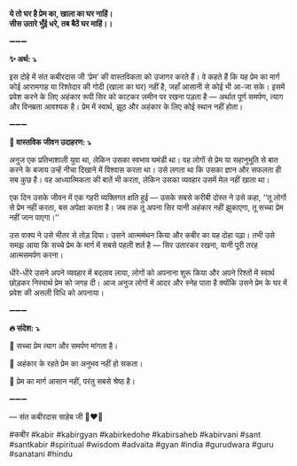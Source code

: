 **ये तो घर है प्रेम का, खाला का घर नाहिं।**\
**सीस उतारे भुँई धरे, तब बैठें घर माहिं।।**

➖➖➖

**✨ अर्थ: ⤵**

इस दोहे में संत कबीरदास जी ‘प्रेम’ की वास्तविकता को उजागर करते हैं। वे कहते हैं कि यह प्रेम का मार्ग कोई आरामगाह या रिश्तेदार की गोदी (खाला का घर) नहीं है, जहाँ आसानी से कोई भी आ-जा सके। इसमें प्रवेश करने के लिए अहंकार रूपी सिर को काटकर ज़मीन पर रखना पड़ता है — अर्थात पूर्ण समर्पण, त्याग और विनम्रता आवश्यक है। प्रेम में स्वार्थ, झूठ और अहंकार के लिए कोई स्थान नहीं होता।

➖➖➖

**🌾 वास्तविक जीवन उदाहरण: ⤵**

अनुज एक प्रतिभाशाली युवा था, लेकिन उसका स्वभाव घमंडी था। वह लोगों से प्रेम या सहानुभूति से बात करने के बजाय उन्हें नीचा दिखाने में विश्वास करता था। उसे लगता था कि उसका ज्ञान और सफलता ही सब कुछ है। वह आध्यात्मिकता की बातें भी करता, लेकिन उसका व्यवहार उसमें मेल नहीं खाता था।

एक दिन उसके जीवन में एक गहरी व्यक्तिगत क्षति हुई — उसके सबसे करीबी दोस्त ने उसे कहा, ‘‘तू लोगों से प्रेम नहीं करता, बस अपेक्षा करता है। जब तक तू अपना सिर यानी अहंकार नहीं झुकाएगा, तू सच्चा प्रेम नहीं जान पाएगा।’’

उस वाक्य ने उसे भीतर से तोड़ दिया। उसने आत्ममंथन किया और कबीर का यह दोहा पढ़ा। तभी उसे समझ आया कि सच्चे प्रेम के मार्ग में सबसे पहली शर्त है — सिर उतारकर रखना, यानी पूरी तरह आत्मसमर्पण करना।

धीरे-धीरे उसने अपने व्यवहार में बदलाव लाया, लोगों को अपनाना शुरू किया और अपने रिश्तों में स्वार्थ छोड़कर निस्वार्थ प्रेम को जगह दी। आज अनुज लोगों में आदर और स्नेह पाता है क्योंकि उसने प्रेम के घर में प्रवेश की असली विधि को अपनाया।

➖➖➖

**🔥 संदेश: ⤵**

📌 सच्चा प्रेम त्याग और समर्पण मांगता है।

📌 अहंकार के रहते प्रेम का अनुभव नहीं हो सकता।

📌 प्रेम का मार्ग आसान नहीं, परंतु सबसे श्रेष्ठ है।


➖➖➖

— संत कबीरदास साहेब जी 🙏❤️💯

#कबीर #kabir #kabirgyan #kabirkedohe #kabirsaheb #kabirvani #sant #santkabir #spiritual #wisdom #advaita #gyan #india #gurudwara #guru #sanatani #hindu
